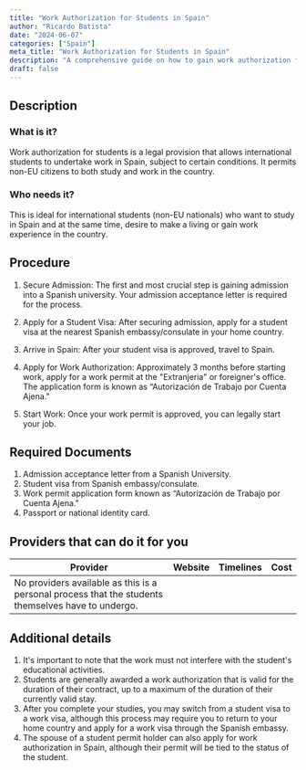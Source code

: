 ```yaml
---
title: "Work Authorization for Students in Spain"
author: "Ricardo Batista"
date: "2024-06-07"
categories: ["Spain"]
meta_title: "Work Authorization for Students in Spain"
description: "A comprehensive guide on how to gain work authorization for students in Spain."
draft: false
---
```


## Description
### What is it?
Work authorization for students is a legal provision that allows international students to undertake work in Spain, subject to certain conditions. It permits non-EU citizens to both study and work in the country.

### Who needs it?
This is ideal for international students (non-EU nationals) who want to study in Spain and at the same time, desire to make a living or gain work experience in the country. 

## Procedure
1. Secure Admission: The first and most crucial step is gaining admission into a Spanish university. Your admission acceptance letter is required for the process.
   
2. Apply for a Student Visa: After securing admission, apply for a student visa at the nearest Spanish embassy/consulate in your home country.

3. Arrive in Spain: After your student visa is approved, travel to Spain.
   
4. Apply for Work Authorization: Approximately 3 months before starting work, apply for a work permit at the "Extranjeria" or foreigner's office. The application form is known as “Autorización de Trabajo por Cuenta Ajena."
   
5. Start Work: Once your work permit is approved, you can legally start your job.

## Required Documents
1. Admission acceptance letter from a Spanish University.
2. Student visa from Spanish embassy/consulate.
3. Work permit application form known as “Autorización de Trabajo por Cuenta Ajena."
4. Passport or national identity card.

## Providers that can do it for you

| Provider        |     Website      |     Timelines    |       Cost         |
| --------------- | ---------------- |  :-------------: | :----------------: |
| No providers available as this is a personal process that the students themselves have to undergo. 

## Additional details
1. It's important to note that the work must not interfere with the student's educational activities.
2. Students are generally awarded a work authorization that is valid for the duration of their contract, up to a maximum of the duration of their currently valid stay.
3. After you complete your studies, you may switch from a student visa to a work visa, although this process may require you to return to your home country and apply for a work visa through the Spanish embassy.
4. The spouse of a student permit holder can also apply for work authorization in Spain, although their permit will be tied to the status of the student.